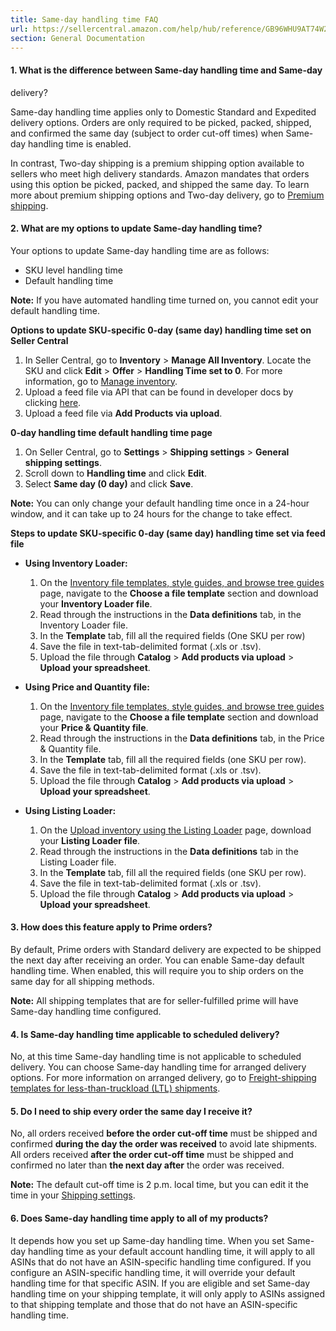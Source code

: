 ```yaml
---
title: Same-day handling time FAQ
url: https://sellercentral.amazon.com/help/hub/reference/GB96WHU9AT74W2T3
section: General Documentation
---
```


#### 1\. What is the difference between Same-day handling time and Same-day
delivery?

Same-day handling time applies only to Domestic Standard and Expedited
delivery options. Orders are only required to be picked, packed, shipped, and
confirmed the same day (subject to order cut-off times) when Same-day handling
time is enabled.

In contrast, Two-day shipping is a premium shipping option available to
sellers who meet high delivery standards. Amazon mandates that orders using
this option be picked, packed, and shipped the same day. To learn more about
premium shipping options and Two-day delivery, go to [Premium
shipping](/gp/help/201503640).

#### 2\. What are my options to update Same-day handling time?

Your options to update Same-day handling time are as follows:

  * SKU level handling time
  * Default handling time

**Note:** If you have automated handling time turned on, you cannot edit your
default handling time.

**Options to update SKU-specific 0-day (same day) handling time set on Seller
Central**  

  1. In Seller Central, go to **Inventory** > **Manage All Inventory**. Locate the SKU and click **Edit** > **Offer** > **Handling Time set to 0**. For more information, go to [Manage inventory](/inventory/ref=xx_invmgr_dnav_xx?tbla_myitable=sort:%7b%22sortOrder%22:%22DESCENDING%22,%22sortedColumnId%22:%22date%22%7d;search:;pagination:1;).
  2. Upload a feed file via API that can be found in developer docs by clicking [here](https://developer-docs.amazon.com/sp-api/docs/feed-type-values#listings-feeds).
  3. Upload a feed file via **Add Products via upload**.

**0-day handling time default handling time page**  

  1. On Seller Central, go to **Settings** > **Shipping settings** > **General shipping settings**.
  2. Scroll down to **Handling time** and click **Edit**.
  3. Select **Same day (0 day)** and click **Save**.

**Note:** You can only change your default handling time once in a 24-hour
window, and it can take up to 24 hours for the change to take effect.

**Steps to update SKU-specific 0-day (same day) handling time set via feed
file**

  * **Using Inventory Loader:**   

    1. On the [Inventory file templates, style guides, and browse tree guides](/gp/help/G1641) page, navigate to the **Choose a file template** section and download your **Inventory Loader file**.
    2. Read through the instructions in the **Data definitions** tab, in the Inventory Loader file.
    3. In the **Template** tab, fill all the required fields (One SKU per row) 
    4. Save the file in text-tab-delimited format (.xls or .tsv).
    5. Upload the file through **Catalog** > **Add products via upload** > **Upload your spreadsheet**. 
  * **Using Price and Quantity file:**   

    1. On the [Inventory file templates, style guides, and browse tree guides](/gp/help/G1641) page, navigate to the **Choose a file template** section and download your **Price & Quantity file**. 
    2. Read through the instructions in the **Data definitions** tab, in the Price & Quantity file.
    3. In the **Template** tab, fill all the required fields (one SKU per row).
    4. Save the file in text-tab-delimited format (.xls or .tsv).
    5. Upload the file through **Catalog** > **Add products via upload** > **Upload your spreadsheet**. 
  * **Using Listing Loader:**   

    1. On the [Upload inventory using the Listing Loader](/gp/help/G201576570) page, download your **Listing Loader file**.
    2. Read through the instructions in the **Data definitions** tab in the Listing Loader file.
    3. In the **Template** tab, fill all the required fields (one SKU per row).
    4. Save the file in text-tab-delimited format (.xls or .tsv).
    5. Upload the file through **Catalog** > **Add products via upload** > **Upload your spreadsheet**.

#### 3\. How does this feature apply to Prime orders?

By default, Prime orders with Standard delivery are expected to be shipped the
next day after receiving an order. You can enable Same-day default handling
time. When enabled, this will require you to ship orders on the same day for
all shipping methods.

**Note:** All shipping templates that are for seller-fulfilled prime will have
Same-day handling time configured.

#### 4\. Is Same-day handling time applicable to scheduled delivery?

No, at this time Same-day handling time is not applicable to scheduled
delivery. You can choose Same-day handling time for arranged delivery options.
For more information on arranged delivery, go to [Freight-shipping templates
for less-than-truckload (LTL) shipments](/gp/help/G202188040).

#### 5\. Do I need to ship every order the same day I receive it?

No, all orders received **before the order cut-off time** must be shipped and
confirmed **during the day the order was received** to avoid late shipments.
All orders received **after the order cut-off time** must be shipped and
confirmed no later than **the next day after** the order was received.

**Note:** The default cut-off time is 2 p.m. local time, but you can edit it
the time in your [Shipping settings](/sbr/ref=xx_shipset_dnav_xx).

#### 6\. Does Same-day handling time apply to all of my products?

It depends how you set up Same-day handling time. When you set Same-day
handling time as your default account handling time, it will apply to all
ASINs that do not have an ASIN-specific handling time configured. If you
configure an ASIN-specific handling time, it will override your default
handling time for that specific ASIN. If you are eligible and set Same-day
handling time on your shipping template, it will only apply to ASINs assigned
to that shipping template and those that do not have an ASIN-specific handling
time.

